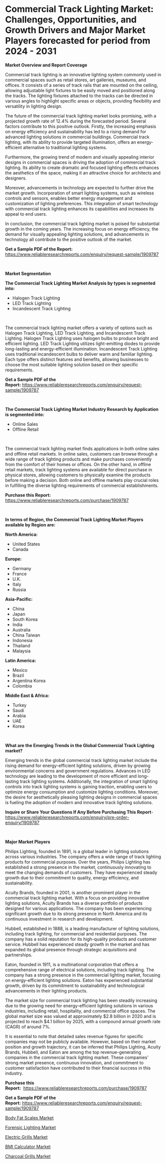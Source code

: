 <p><h1>Commercial Track Lighting Market: Challenges, Opportunities, and Growth Drivers and Major Market Players forecasted for period from 2024 - 2031</h1></p><p><strong>Market Overview and Report Coverage</strong></p>
<p><p>Commercial track lighting is an innovative lighting system commonly used in commercial spaces such as retail stores, art galleries, museums, and offices. It consists of a series of track rails that are mounted on the ceiling, allowing adjustable light fixtures to be easily moved and positioned along the tracks. The lighting fixtures attached to the tracks can be directed in various angles to highlight specific areas or objects, providing flexibility and versatility in lighting design.</p><p>The future of the commercial track lighting market looks promising, with a projected growth rate of 12.4% during the forecasted period. Several factors contribute to this positive outlook. Firstly, the increasing emphasis on energy efficiency and sustainability has led to a rising demand for advanced lighting solutions in commercial buildings. Commercial track lighting, with its ability to provide targeted illumination, offers an energy-efficient alternative to traditional lighting systems.</p><p>Furthermore, the growing trend of modern and visually appealing interior designs in commercial spaces is driving the adoption of commercial track lighting. Its ability to create dramatic and focused lighting effects enhances the aesthetics of the space, making it an attractive choice for architects and designers.</p><p>Moreover, advancements in technology are expected to further drive the market growth. Incorporation of smart lighting systems, such as wireless controls and sensors, enables better energy management and customization of lighting preferences. This integration of smart technology with commercial track lighting enhances its capabilities and increases its appeal to end users.</p><p>In conclusion, the commercial track lighting market is poised for substantial growth in the coming years. The increasing focus on energy efficiency, the demand for visually appealing lighting solutions, and advancements in technology all contribute to the positive outlook of the market.</p></p>
<p><strong>Get a Sample PDF of the Report:</strong> <a href="https://www.reliableresearchreports.com/enquiry/request-sample/1909787">https://www.reliableresearchreports.com/enquiry/request-sample/1909787</a></p>
<p>&nbsp;</p>
<p><strong>Market Segmentation</strong></p>
<p><strong>The Commercial Track Lighting Market Analysis by types is segmented into:</strong></p>
<p><ul><li>Halogen Track Lighting</li><li>LED Track Lighting</li><li>Incandescent Track Lighting</li></ul></p>
<p>&nbsp;</p>
<p><p>The commercial track lighting market offers a variety of options such as Halogen Track Lighting, LED Track Lighting, and Incandescent Track Lighting. Halogen Track Lighting uses halogen bulbs to produce bright and efficient lighting. LED Track Lighting utilizes light-emitting diodes to provide long-lasting and energy-efficient illumination. Incandescent Track Lighting uses traditional incandescent bulbs to deliver warm and familiar lighting. Each type offers distinct features and benefits, allowing businesses to choose the most suitable lighting solution based on their specific requirements.</p></p>
<p><strong>Get a Sample PDF of the Report:</strong>&nbsp;<a href="https://www.reliableresearchreports.com/enquiry/request-sample/1909787">https://www.reliableresearchreports.com/enquiry/request-sample/1909787</a></p>
<p>&nbsp;</p>
<p><strong>The Commercial Track Lighting Market Industry Research by Application is segmented into:</strong></p>
<p><ul><li>Online Sales</li><li>Offline Retail</li></ul></p>
<p>&nbsp;</p>
<p><p>The commercial track lighting market finds applications in both online sales and offline retail markets. In online sales, customers can browse through a wide range of track lighting products and make purchases conveniently from the comfort of their homes or offices. On the other hand, in offline retail markets, track lighting systems are available for direct purchase in physical stores, allowing customers to physically examine the products before making a decision. Both online and offline markets play crucial roles in fulfilling the diverse lighting requirements of commercial establishments.</p></p>
<p><strong>Purchase this Report:</strong>&nbsp; <a href="https://www.reliableresearchreports.com/purchase/1909787">https://www.reliableresearchreports.com/purchase/1909787</a></p>
<p>&nbsp;</p>
<p><strong>In terms of Region, the Commercial Track Lighting Market Players available by Region are:</strong></p>
<p>
    <p> <strong> North America: </strong>
        <ul>
            <li>United States</li>
            <li>Canada</li>
        </ul>
        </p> 
    <p> <strong> Europe: </strong>
        <ul>
            <li>Germany</li>
            <li>France</li>
            <li>U.K.</li>
            <li>Italy</li>
            <li>Russia</li>
        </ul>
        </p> 
    <p> <strong> Asia-Pacific: </strong>
        <ul>
            <li>China</li>
            <li>Japan</li>
            <li>South Korea</li>
            <li>India</li>
            <li>Australia</li>
            <li>China Taiwan</li>
            <li>Indonesia</li>
            <li>Thailand</li>
            <li>Malaysia</li>
        </ul>
        </p> 
    <p> <strong> Latin America: </strong>
        <ul>
            <li>Mexico</li>
            <li>Brazil</li>
            <li>Argentina Korea</li>
            <li>Colombia</li>
        </ul>
        </p> 
    <p> <strong> Middle East & Africa: </strong>
        <ul>
            <li>Turkey</li>
            <li>Saudi</li>
            <li>Arabia</li>
            <li>UAE</li>
            <li>Korea</li>
        </ul>
    </p>
    </p>
<p>&nbsp;</p>
<p><strong>What are the Emerging Trends in the Global Commercial Track Lighting market?</strong></p>
<p><p>Emerging trends in the global commercial track lighting market include the rising demand for energy-efficient lighting solutions, driven by growing environmental concerns and government regulations. Advances in LED technology are leading to the development of more efficient and long-lasting track lighting systems. Additionally, the integration of smart lighting controls into track lighting systems is gaining traction, enabling users to optimize energy consumption and customize lighting conditions. Moreover, the desire for aesthetically pleasing lighting designs in commercial spaces is fueling the adoption of modern and innovative track lighting solutions.</p></p>
<p><strong>Inquire or Share Your Questions If Any Before Purchasing This Report</strong>- <a href="https://www.reliableresearchreports.com/enquiry/pre-order-enquiry/1909787">https://www.reliableresearchreports.com/enquiry/pre-order-enquiry/1909787</a></p>
<p>&nbsp;</p>
<p><strong>Major Market Players</strong></p>
<p><p>Philips Lighting, founded in 1891, is a global leader in lighting solutions across various industries. The company offers a wide range of track lighting products for commercial purposes. Over the years, Philips Lighting has established a strong presence in the market, continuously innovating to meet the changing demands of customers. They have experienced steady growth due to their commitment to quality, energy efficiency, and sustainability.</p><p>Acuity Brands, founded in 2001, is another prominent player in the commercial track lighting market. With a focus on providing innovative lighting solutions, Acuity Brands has a diverse portfolio of products designed for various applications. The company has been experiencing significant growth due to its strong presence in North America and its continuous investment in research and development.</p><p>Hubbell, established in 1888, is a leading manufacturer of lighting solutions, including track lighting, for commercial and residential purposes. The company has a solid reputation for its high-quality products and customer service. Hubbell has experienced steady growth in the market and has expanded its global presence through strategic acquisitions and partnerships.</p><p>Eaton, founded in 1911, is a multinational corporation that offers a comprehensive range of electrical solutions, including track lighting. The company has a strong presence in the commercial lighting market, focusing on energy-efficient lighting solutions. Eaton has experienced substantial growth, driven by its commitment to sustainability and technological advancements in their lighting products.</p><p>The market size for commercial track lighting has been steadily increasing due to the growing need for energy-efficient lighting solutions in various industries, including retail, hospitality, and commercial office spaces. The global market size was valued at approximately $2.8 billion in 2020 and is projected to reach $4.1 billion by 2025, with a compound annual growth rate (CAGR) of around 7%.</p><p>It is essential to note that detailed sales revenue figures for specific companies may not be publicly available. However, based on their market position and growth trajectory, it can be inferred that Philips Lighting, Acuity Brands, Hubbell, and Eaton are among the top revenue-generating companies in the commercial track lighting market. These companies' strong market presence, continuous innovation, and commitment to customer satisfaction have contributed to their financial success in this industry.</p></p>
<p><strong>Purchase this Report:</strong>&nbsp;&nbsp;<a href="https://www.reliableresearchreports.com/purchase/1909787">https://www.reliableresearchreports.com/purchase/1909787</a></p>
<p></p>
<p><strong>Get a Sample PDF of the Report:</strong>&nbsp;<a href="https://www.reliableresearchreports.com/enquiry/request-sample/1909787">https://www.reliableresearchreports.com/enquiry/request-sample/1909787</a></p>
<p><p><a href="https://github.com/redneck06/Market-Research-Report-List-1/blob/main/body-fat-scales-market.md">Body Fat Scales Market</a></p><p><a href="https://github.com/nicoletavirag/Market-Research-Report-List-1/blob/main/forensic-lighting-market.md">Forensic Lighting Market</a></p><p><a href="https://github.com/zeberleansnyderallisonwjfli/Market-Research-Report-List-1/blob/main/electric-grills-market.md">Electric Grills Market</a></p><p><a href="https://github.com/kosella/Market-Research-Report-List-1/blob/main/bmi-calculator-market.md">BMI Calculator Market</a></p><p><a href="https://github.com/arionmp/Market-Research-Report-List-1/blob/main/charcoal-grills-market.md">Charcoal Grills Market</a></p></p>
